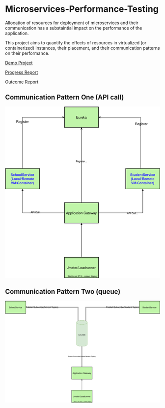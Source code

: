 # Microservices-Performance-Testing
Allocation of resources for deployment of microservices and their communication has a substaintial impact on the performance of the application.

This project aims to quantify the effects of resources in virtualized (or containerized) instances, their placement, and their communication patterns on their performance.

[Demo Project](https://howtodoinjava.com/spring-cloud/spring-cloud-service-discovery-netflix-eureka/)

[Progress Report](progress-report.pdf)

[Outcome Report](outcome-report.pdf)

## Communication Pattern One (API call)
![001](/system-design-API-call.svg)

## Communication Pattern Two (queue)
![002](/system-design-message-queue.svg)
